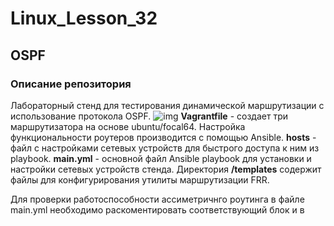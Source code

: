 # Linux_Lesson_32
## OSPF

### Описание репозитория

Лабораторный стенд для тестирования динамической маршрутизации с использование протокола OSPF.
![img](https://github.com/darknetworm/Linux_Lesson_32/assets/82410807/d1377dac-a775-4f0f-83ff-38aef5076920)
**Vagrantfile** - создает три маршрутизатора на основе ubuntu/focal64. Настройка функциональности роутеров производится с помощью Ansible.
**hosts** - файл с настройками сетевых устройств для быстрого доступа к ним из playbook.
**main.yml** - основной файл Ansible playbook для установки и настройки сетевых устройств стенда.
Директория **/templates** содержит файлы для конфигурирования утилиты маршрутизации FRR.

Для проверки работоспособности ассиметричнго роутинга в файле main.yml необходимо раскоментировать соответствующий блок и в 
